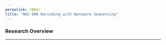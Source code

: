 ```yaml
---
permalink: /NGS/
title: "NGS DNA Barcoding with Nanopore Sequencing"
---
```

### Research Overview

---
